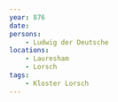 ```yaml
---
year: 876
date: 
persons: 
    - Ludwig der Deutsche
locations: 
    - Lauresham
    - Lorsch
tags:
    - Kloster Lorsch
---
```

